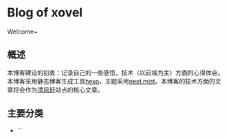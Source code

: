 # Blog of xovel

Welcome~

## 概述

本博客建设的初衷：记录自己的一些感悟，技术（以前端为主）方面的心得体会。本博客采用静态博客生成工具[hexo](http://hexo.io/)，主题采用[next.mist](https://github.com/iissnan/hexo-theme-next)。本博客的技术方面的文章将会作为[清风轩](http://hdk4.com/)站点的核心文章。

## 主要分类

- ``



